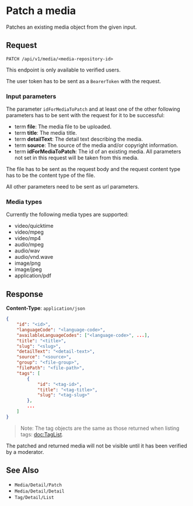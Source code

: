 # Patch a media

Patches an existing media object from the given input.

## Request

    PATCH /api/v1/media/<media-repository-id>

This endpoint is only available to verified users.

The user token has to be sent as a `BearerToken` with the request.

### Input parameters

The parameter `idForMediaToPatch` and at least one of the other following parameters has to be sent with the request for it to be successful:  

- term **file**: The media file to be uploaded.
- term **title**: The media title.
- term **detailText**: The detail text describing the media.
- term **source**: The source of the media and/or copyright information.
- term **idForMediaToPatch**: The id of an existing media. All parameters not set in this request will be taken from this media.

The file has to be sent as the request body and the request content type has to be the content type of the file.

All other parameters need to be sent as url parameters.

### Media types

Currently the following media types are supported:

* video/quicktime
* video/mpeg
* video/mp4
* audio/mpeg
* audio/wav
* audio/vnd.wave
* image/png
* image/jpeg
* application/pdf

## Response

**Content-Type**: `application/json`

```json
{
    "id": "<id>",
    "languageCode": "<language-code>",
    "availableLanguageCodes": ["<language-code>", ...],
    "title": "<title>",
    "slug": "<slug>",
    "detailText": "<detail-text>",
    "source": "<source>",
    "group": "<file-group>",
    "filePath": "<file-path>",
    "tags": [
        {
            "id": "<tag-id>",
            "title": "<tag-title>",
            "slug": "<tag-slug>"
        },
        ...
    ]
}
```

> Note: The tag objects are the same as those returned when listing tags: <doc:TagList>.

The patched and returned media will not be visible until it has been verified by a moderator.

## See Also

* ``Media/Detail/Patch``
* ``Media/Detail/Detail``
* ``Tag/Detail/List``
